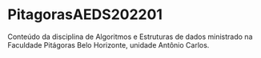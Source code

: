 # PitagorasAEDS202201
Conteúdo da disciplina de Algoritmos e Estruturas de dados ministrado na Faculdade Pitágoras Belo Horizonte, unidade Antônio Carlos.
